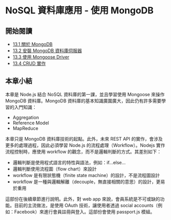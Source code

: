 # NoSQL 資料庫應用 - 使用 MongoDB

## 開始閱讀

 * [13.1 關於 MongoDB](1-mongodb.md)
 * [13.2 安裝 MongoDB 資料庫伺服器](2-mongolab.md)
 * [13.3 使用 Mongoose Driver](3-mongoose.md)
 * [13.4 CRUD 實作](4-crud.md)

## 本章小結

本章是 Node.js 結合 NoSQL 資料庫的第一課，並且學習使用 Mongoose 來操作 MongoDB 資料庫。MongoDB 資料庫的基本知識廣圍廣大，因此仍有許多需要學習的入門知識：

* Aggregation
* Reference Model
* MapReduce

本章只是 MongoDB 資料庫技術的起點。此外，未來 REST API 的實作，會涉及更多的處理過程，因此必須學習 Node.js 的流程處理（Workflow）。Nodejs 實作流程控制時，應使用 workflow 的觀念，而不是邏輯判斷的方式。其差別如下：

* 邏輯判斷是使用程式語言的特性與語法，例如：if...else...
* 邏輯判斷使用流程圖（flow chart）來設計
* workflow 是有限狀態機（finite state machine）的設計，不是流程圖設計
* workflow 是一種與邏輯解離（decouple，無直接相關的意思）的設計，更易於重用

這部份在後續章節進行說明。此外，對 web app 來說，會員系統是不可或缺的功能。目前的主流做法，是使用 OAuth 技術，讓使用者透過 social accounts（例如：Facebook）來進行會員註冊與登入。這部份會使用 passport.js 模組。